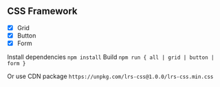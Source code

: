 ## CSS Framework

- [x] Grid
- [x] Button
- [x] Form

Install dependencies `npm install`
Build `npm run { all | grid | button | form }`

Or use CDN package
`https://unpkg.com/lrs-css@1.0.0/lrs-css.min.css`